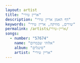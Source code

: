 ```yaml
---
layout: artist
title: "אריין טירי"
description: "דף האמן אריין טירי"
keywords: "שירים, מוזיקה, אריין טירי"
permalink: /artists/אריין-טירי/
songs:
  - number: "57674"
    name: "אלוהי שבמרום"
    album: "סינגלים"
    artist: "אריין טירי"
---
```

